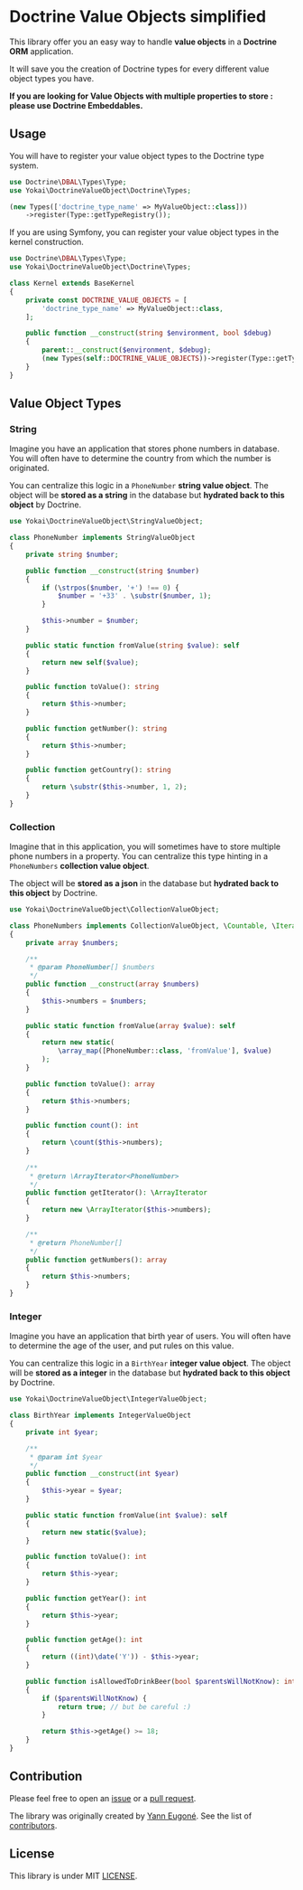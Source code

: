 # Doctrine Value Objects simplified

This library offer you an easy way to handle **value objects** in a **Doctrine ORM** application.

It will save you the creation of Doctrine types for every different value object types you have.

**If you are looking for Value Objects with multiple properties to store : please use Doctrine Embeddables.**


## Usage

You will have to register your value object types to the Doctrine type system.

```php
use Doctrine\DBAL\Types\Type;
use Yokai\DoctrineValueObject\Doctrine\Types;

(new Types(['doctrine_type_name' => MyValueObject::class]))
    ->register(Type::getTypeRegistry());
```

If you are using Symfony, you can register your value object types in the kernel construction.

```php
use Doctrine\DBAL\Types\Type;
use Yokai\DoctrineValueObject\Doctrine\Types;

class Kernel extends BaseKernel
{
    private const DOCTRINE_VALUE_OBJECTS = [
        'doctrine_type_name' => MyValueObject::class,
    ];

    public function __construct(string $environment, bool $debug)
    {
        parent::__construct($environment, $debug);
        (new Types(self::DOCTRINE_VALUE_OBJECTS))->register(Type::getTypeRegistry());
    }
}
```

## Value Object Types

### String

Imagine you have an application that stores phone numbers in database.
You will often have to determine the country from which the number is originated.

You can centralize this logic in a `PhoneNumber` **string value object**.
The object will be **stored as a string** in the database but **hydrated back to this object** by Doctrine.

```php
use Yokai\DoctrineValueObject\StringValueObject;

class PhoneNumber implements StringValueObject
{
    private string $number;

    public function __construct(string $number)
    {
        if (\strpos($number, '+') !== 0) {
            $number = '+33' . \substr($number, 1);
        }

        $this->number = $number;
    }

    public static function fromValue(string $value): self
    {
        return new self($value);
    }

    public function toValue(): string
    {
        return $this->number;
    }

    public function getNumber(): string
    {
        return $this->number;
    }

    public function getCountry(): string
    {
        return \substr($this->number, 1, 2);
    }
}
```

### Collection

Imagine that in this application, you will sometimes have to store multiple phone numbers in a property.
You can centralize this type hinting in a `PhoneNumbers` **collection value object**.

The object will be **stored as a json** in the database but **hydrated back to this object** by Doctrine.

```php
use Yokai\DoctrineValueObject\CollectionValueObject;

class PhoneNumbers implements CollectionValueObject, \Countable, \IteratorAggregate
{
    private array $numbers;

    /**
     * @param PhoneNumber[] $numbers
     */
    public function __construct(array $numbers)
    {
        $this->numbers = $numbers;
    }

    public static function fromValue(array $value): self
    {
        return new static(
            \array_map([PhoneNumber::class, 'fromValue'], $value)
        );
    }

    public function toValue(): array
    {
        return $this->numbers;
    }

    public function count(): int
    {
        return \count($this->numbers);
    }
    
    /**
     * @return \ArrayIterator<PhoneNumber>
     */
    public function getIterator(): \ArrayIterator
    {
        return new \ArrayIterator($this->numbers);
    }

    /**
     * @return PhoneNumber[]
     */
    public function getNumbers(): array
    {
        return $this->numbers;
    }
}
```

### Integer

Imagine you have an application that birth year of users.
You will often have to determine the age of the user, and put rules on this value.

You can centralize this logic in a `BirthYear` **integer value object**.
The object will be **stored as a integer** in the database but **hydrated back to this object** by Doctrine.

```php
use Yokai\DoctrineValueObject\IntegerValueObject;

class BirthYear implements IntegerValueObject
{
    private int $year;

    /**
     * @param int $year
     */
    public function __construct(int $year)
    {
        $this->year = $year;
    }

    public static function fromValue(int $value): self
    {
        return new static($value);
    }

    public function toValue(): int
    {
        return $this->year;
    }

    public function getYear(): int
    {
        return $this->year;
    }

    public function getAge(): int
    {
        return ((int)\date('Y')) - $this->year;
    }

    public function isAllowedToDrinkBeer(bool $parentsWillNotKnow): int
    {
        if ($parentsWillNotKnow) {
            return true; // but be careful :)
        }

        return $this->getAge() >= 18;
    }
}
```


## Contribution

Please feel free to open an [issue](https://github.com/yokai-php/doctrine-value-object/issues)
or a [pull request](https://github.com/yokai-php/doctrine-value-object/pulls).

The library was originally created by [Yann Eugoné](https://github.com/yann-eugone).
See the list of [contributors](https://github.com/yokai-php/doctrine-value-object/contributors).


## License

This library is under MIT [LICENSE](LICENSE).
